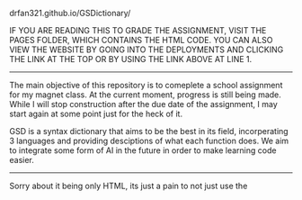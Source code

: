 drfan321.github.io/GSDictionary/

IF YOU ARE READING THIS TO GRADE THE ASSIGNMENT, VISIT THE PAGES FOLDER, WHICH CONTAINS THE HTML CODE. YOU CAN ALSO VIEW THE WEBSITE BY GOING INTO THE DEPLOYMENTS AND CLICKING THE LINK AT THE TOP OR BY USING THE LINK ABOVE AT LINE 1.

--------------------------------------------------------------------------------------------------------------------------------------------------------------------------------

The main objective of this repository is to comeplete a school assignment for my magnet class. At the current moment, progress is still being made.
While I will stop construction after the due date of the assignment, I may start again at some point just for the heck of it.

GSD is a syntax dictionary that aims to be the best in its field, incorperating 3 languages and providing desciptions of what each function does. We aim to integrate some form of AI in the future in order to make learning code easier.

---------------------------------------------------------------------------------------------------------------------------------------------------------------------------------

Sorry about it being only HTML, its just a pain to not just use the <script> and <style> tags to go to css and js, so I just use those.

The html files for each of the webpages is inside the pages folder. The important-additionals folder is used to create an exemption for jekyll and has the file that was used to create the root for the repository. You can ignore those as they are not important to the main project.
